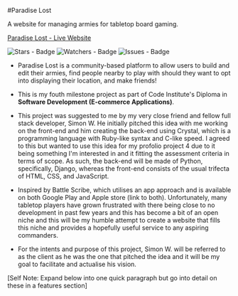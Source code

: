 #Paradise Lost

A website for managing armies for tabletop board gaming.

[Paradise Lost - Live Website](https://avarice-txt.herokuapp.com/)

![Stars - Badge](https://badgen.net/github/stars/Ryael/avarice) ![Watchers - Badge](https://badgen.net/github/watchers/Ryael/avarice) ![Issues - Badge](https://badgen.net/github/issues/Ryael/avarice)

- Paradise Lost is a community-based platform to allow users to build and edit their armies, find people nearby to play with should they want to opt into displaying their location, and make friends!

- This is my fouth milestone project as part of Code Institute's Diploma in <strong>Software Development (E-commerce Applications)</strong>.

- This project was suggested to me by my very close friend and fellow full stack developer, Simon W. He initially pitched this idea with me working on the front-end and him creating the back-end using Crystal, which is a programming language with Ruby-like syntax and C-like speed. I agreed to this but wanted to use this idea for my profolio project 4 due to it being something I'm interested in and it fitting the assessment criteria in terms of scope. As such, the back-end will be made of Python, specifically, Django, whereas the front-end consists of the usual trifecta of HTML, CSS, and JavaScript.

- Inspired by Battle Scribe, which utilises an app approach and is available on both Google Play and Apple store (link to both). Unfortunately, many tabletop players have grown frustrated with there being close to no development in past few years and this has become a bit of an open niche and this will be my humble attempt to create a website that fills this niche and provides a hopefully useful service to any aspiring commanders.

- For the intents and purpose of this project, Simon W. will be referred to as the client as he was the one that pitched the idea and it will be my goal to facilitate and actualise his vision.

[Self Note: Expand below into one quick paragraph but go into detail on these in a features section]


